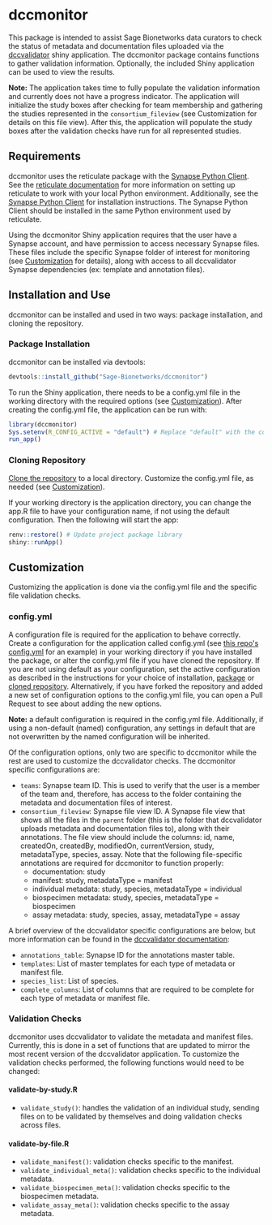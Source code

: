 # dccmonitor

This package is intended to assist Sage Bionetworks data curators to check the status of metadata and documentation files uploaded via the [dccvalidator](https://sage-bionetworks.github.io/dccvalidator/) shiny application. The dccmonitor package contains functions to gather validation information. Optionally, the included Shiny application can be used to view the results.

**Note:** The application takes time to fully populate the validation information and currently does not have a progress indicator. The application will initialize the study boxes after checking for team membership and gathering the studies represented in the `consortium_fileview` (see Customization for details on this file view). After this, the application will populate the study boxes after the validation checks have run for all represented studies.

## Requirements

dccmonitor uses the reticulate package with the [Synapse Python Client](https://github.com/Sage-Bionetworks/synapsePythonClient). See the [reticulate documentation](https://rstudio.github.io/reticulate/#python-version) for more information on setting up reticulate to work with your local Python environment. Additionally, see the [Synapse Python Client](https://github.com/Sage-Bionetworks/synapsePythonClient) for installation instructions. The Synapse Python Client should be installed in the same Python environment used by reticulate.

Using the dccmonitor Shiny application requires that the user have a Synapse account, and have permission to access necessary Synapse files. These files include the specific Synapse folder of interest for monitoring (see [Customization](https://github.com/Sage-Bionetworks/dccmonitor/tree/update-readme#customization) for details), along with access to all dccvalidator Synapse dependencies (ex: template and annotation files).

## Installation and Use

dccmonitor can be installed and used in two ways: package installation, and cloning the repository.

### Package Installation

dccmonitor can be installed via devtools:

``` R
devtools::install_github("Sage-Bionetworks/dccmonitor")
```

To run the Shiny application, there needs to be a config.yml file in the working directory with the required options (see [Customization](https://github.com/Sage-Bionetworks/dccmonitor/tree/update-readme#customization)). After creating the config.yml file, the application can be run with:

``` R
library(dccmonitor)
Sys.setenv(R_CONFIG_ACTIVE = "default") # Replace "default" with the configuration name if not using default.
run_app()
```

### Cloning Repository

[Clone the repository](https://help.github.com/en/github/creating-cloning-and-archiving-repositories/cloning-a-repository) to a local directory. Customize the config.yml file, as needed (see [Customization](https://github.com/Sage-Bionetworks/dccmonitor/tree/update-readme#customization)).

If your working directory is the application directory, you can change the app.R file to have your configuration name, if not using the default configuration. Then the following will start the app:

``` R
renv::restore() # Update project package library
shiny::runApp()
```

## Customization

Customizing the application is done via the config.yml file and the specific file validation checks.

### config.yml

A configuration file is required for the application to behave correctly. Create a configuration for the application called config.yml (see [this repo's config.yml](https://github.com/Sage-Bionetworks/dccmonitor/blob/master/config.yml) for an example) in your working directory if you have installed the package, or alter the config.yml file if you have cloned the repository. If you are not using default as your configuration, set the active configuration as described in the instructions for your choice of installation, [package](https://github.com/Sage-Bionetworks/dccmonitor/tree/update-readme#package-installation) or [cloned repository](https://github.com/Sage-Bionetworks/dccmonitor/tree/update-readme#cloning-repository). Alternatively, if you have forked the repository and added a new set of configuration options to the config.yml file, you can open a Pull Request to see about adding the new options.

**Note:** a default configuration is required in the config.yml file. Additionally, if using a non-default (named) configuration, any settings in default that are not overwritten by the named configuration will be inherited.

Of the configuration options, only two are specific to dccmonitor while the rest are used to customize the dccvalidator checks. The dccmonitor specific configurations are:

- `teams`: Synapse team ID. This is used to verify that the user is a member of the team and, therefore, has access to the folder containing the metadata and documentation files of interest.
- `consortium_fileview`: Synapse file view ID. A Synapse file view that shows all the files in the `parent` folder (this is the folder that dccvalidator uploads metadata and documentation files to), along with their annotations. The file view should include the columns: id, name, createdOn, createdBy, modifiedOn, currentVersion, study, metadataType, species, assay. Note that the following file-specific annotations are required for dccmonitor to function properly:
    - documentation: study
    - manifest: study, metadataType = manifest
    - individual metadata: study, species, metadataType = individual
    - biospecimen metadata: study, species, metadataType = biospecimen
    - assay metadata: study, species, assay, metadataType = assay

A brief overview of the dccvalidator specific configurations are below, but more information can be found in the [dccvalidator documentation](https://sage-bionetworks.github.io/dccvalidator/articles/customizing-dccvalidator.html#configuration-options):

- `annotations_table`: Synapse ID for the annotations master table.
- `templates`: List of master templates for each type of metadata or manifest file.
- `species_list`: List of species.
- `complete_columns`: List of columns that are required to be complete for each type of metadata or manifest file.
  
### Validation Checks

dccmonitor uses dccvalidator to validate the metadata and manifest files. Currently, this is done in a set of functions that are updated to mirror the most recent version of the dccvalidator application. To customize the validation checks performed, the following functions would need to be changed:

#### validate-by-study.R

- `validate_study()`: handles the validation of an individual study, sending files on to be validated by themselves and doing validation checks across files.

#### validate-by-file.R

- `validate_manifest()`: validation checks specific to the manifest.
- `validate_individual_meta()`: validation checks specific to the individual metadata.
- `validate_biospecimen_meta()`: validation checks specific to the biospecimen metadata.
- `validate_assay_meta()`: validation checks specific to the assay metadata.
